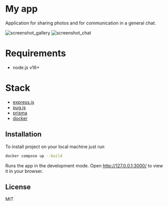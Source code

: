 # My app
Application for sharing photos and for communication in a general chat.

![screenshot_gallery](https://s1.hostingkartinok.com/uploads/images/2022/09/5354d05c1d5e7abdde2f8caeb8ededa5.png)
![screenshot_chat](https://s1.hostingkartinok.com/uploads/images/2022/09/ebd3e4480b0720829b7753682158e8e3.png)

# Requirements
- node.js v16+

# Stack
- [express.js](https://expressjs.com/)
- [pug.js](https://pugjs.org/api/getting-started.html)
- [prisma](https://www.prisma.io/express)
- [docker](https://docs.docker.com/)


## Installation
To install project on your local machine just run

```bash
docker compose up --build
```
Runs the app in the development mode.
Open http://127.0.0.1:3000/ to view it in your browser.

## License
MIT
